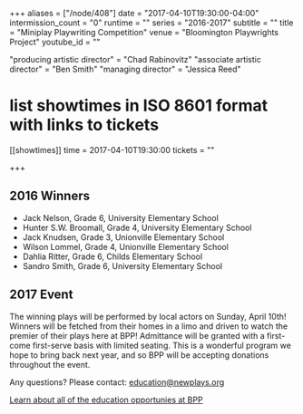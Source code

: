 +++
aliases = ["/node/408"]
date = "2017-04-10T19:30:00-04:00"
intermission_count = "0"
runtime = ""
series = "2016-2017"
subtitle = ""
title = "Miniplay Playwriting Competition"
venue = "Bloomington Playwrights Project"
youtube_id = ""

"producing artistic director" = "Chad Rabinovitz"
"associate artistic director" = "Ben Smith"
"managing director" = "Jessica Reed"

# list showtimes in ISO 8601 format with links to tickets
[[showtimes]]
    time = 2017-04-10T19:30:00
    tickets = ""

+++

## 2016 Winners

* Jack Nelson, Grade 6, University Elementary School
* Hunter S.W. Broomall, Grade 4, University Elementary School
* Jack Knudsen, Grade 3, Unionville Elementary School
* Wilson Lommel, Grade 4, Unionville Elementary School
* Dahlia Ritter, Grade 6, Childs Elementary School
* Sandro Smith, Grade 6, University Elementary School

## 2017 Event

The winning plays will be performed by local actors on Sunday, April 10th! Winners will be fetched from their homes in a limo and driven to watch the premier of their plays here at BPP! Admittance will be granted with a first-come first-serve basis with limited seating. This is a wonderful program we hope to bring back next year, and so BPP will be accepting donations throughout the event.

Any questions? Please contact: <education@newplays.org>

[Learn about all of the education opportunies at BPP](/education/)
